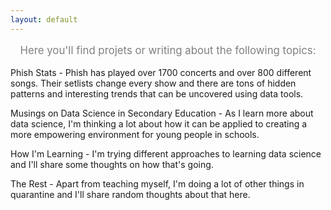 ```yaml
---
layout: default
---
```


<p style="color:gray; font-size:120%; text-align:center;">Here you'll find projets or writing about the following topics:</p>
  
Phish Stats - Phish has played over 1700 concerts and over 800 different songs.  Their setlists change every show and there are tons of hidden patterns and interesting trends that can be uncovered using data tools.  
  
Musings on Data Science in Secondary Education - As I learn more about data science, I'm thinking a lot about how it can be applied to creating a more empowering environment for young people in schools.  
  
How I'm Learning - I'm trying different approaches to learning data science and I'll share some thoughts on how that's going.  
  
The Rest - Apart from teaching myself, I'm doing a lot of other things in quarantine and I'll share random thoughts about that here.
